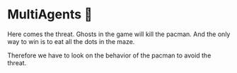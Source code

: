 # MultiAgents :ghost:

Here comes the threat. Ghosts in the game will kill the pacman. And the only way to win is to eat all the dots in the maze.

Therefore we have to look on the behavior of the pacman to avoid the threat.
